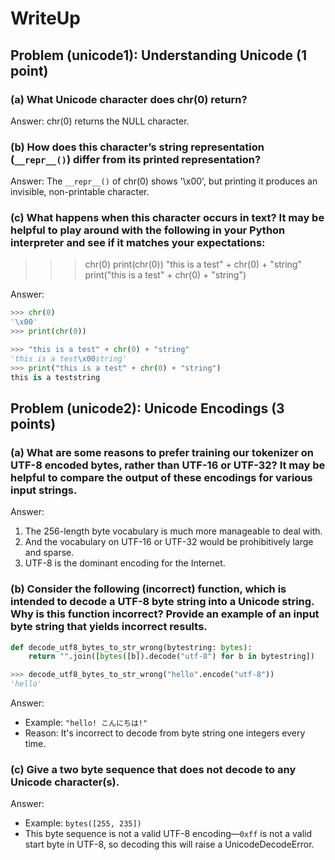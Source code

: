 # WriteUp

## Problem (unicode1): Understanding Unicode (1 point)

### (a) What Unicode character does chr(0) return?
Answer: chr(0) returns the NULL character.

### (b) How does this character’s string representation (`__repr__()`) differ from its printed representation?

Answer: The `__repr__()` of chr(0) shows '\\x00', but printing it produces an invisible, non-printable character.

### (c) What happens when this character occurs in text? It may be helpful to play around with the following in your Python interpreter and see if it matches your expectations:
>>> chr(0)
>>> print(chr(0))
>>> "this is a test" + chr(0) + "string"
>>> print("this is a test" + chr(0) + "string")

Answer:
```python
>>> chr(0)
'\x00'
>>> print(chr(0))

>>> "this is a test" + chr(0) + "string"
'this is a test\x00string'
>>> print("this is a test" + chr(0) + "string")
this is a teststring
```

## Problem (unicode2): Unicode Encodings (3 points)

### (a) What are some reasons to prefer training our tokenizer on UTF-8 encoded bytes, rather than UTF-16 or UTF-32? It may be helpful to compare the output of these encodings for various input strings.

Answer:
1. The 256-length byte vocabulary is much more manageable to deal with. 
2. And the vocabulary on UTF-16 or UTF-32 would be prohibitively large and sparse.
3. UTF-8 is the dominant encoding for the Internet.

### (b) Consider the following (incorrect) function, which is intended to decode a UTF-8 byte string into a Unicode string. Why is this function incorrect? Provide an example of an input byte string that yields incorrect results.

```python
def decode_utf8_bytes_to_str_wrong(bytestring: bytes):
    return "".join([bytes([b]).decode("utf-8") for b in bytestring])

>>> decode_utf8_bytes_to_str_wrong("hello".encode("utf-8"))
'hello'
```
Answer:
- Example: `"hello! こんにちは!"`
- Reason: It's incorrect to decode from byte string one integers every time.

### (c) Give a two byte sequence that does not decode to any Unicode character(s).

Answer:
- Example: `bytes([255, 235])`
- This byte sequence is not a valid UTF-8 encoding—`0xff` is not a valid start byte in UTF-8, so decoding this will raise a UnicodeDecodeError.


